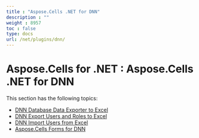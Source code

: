 ```yaml
---
title : "Aspose.Cells .NET for DNN" 
description : "" 
weight : 8957 
toc : false
type: docs
url: /net/plugins/dnn/
---
```


# Aspose.Cells for .NET : Aspose.Cells .NET for DNN


This section has the following topics:

*   [DNN Database Data Exporter to Excel](https://docs2.aspose.com/cells/net/plugins/dnn/dnn+database+data+exporter+to+excel)
*   [DNN Export Users and Roles to Excel](https://docs2.aspose.com/cells/net/plugins/dnn/dnn+export+users+and+roles+to+excel)
*   [DNN Import Users from Excel](https://docs2.aspose.com/cells/net/plugins/dnn/dnn+import+users+from+excel)
*   [Aspose.Cells Forms for DNN](https://docs2.aspose.com/cells/net/plugins/dnn/aspose.cells+forms+for+dnn)

